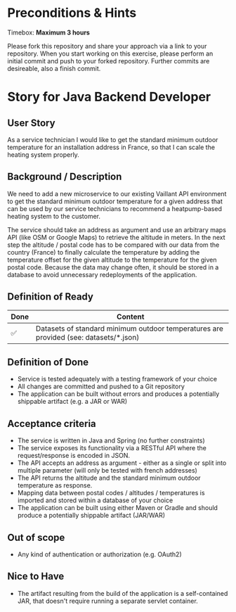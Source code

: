 
# Preconditions & Hints

Timebox: **Maximum 3 hours**

Please fork this repository and share your approach via a link to your repository.
When you start working on this exercise, please perform an initial commit and push to your forked repository.
Further commits are desireable, also a finish commit.


# Story for Java Backend Developer

## User Story

As a service technician I would like to get the standard minimum outdoor temperature for an installation address in France, 
so that I can scale the heating system properly.

## Background /  Description
We need to add a new microservice to our existing Vaillant API environment to get the standard minimum outdoor temperature for 
a given address that can be used by our service technicians to recommend a heatpump-based heating system to the customer.

The service should take an address as argument and use an arbitrary maps API (like OSM or Google Maps) to retrieve the altitude in meters.
In the next step the altitude / postal code has to be compared with our data from the country (France) to finally calculate the temperature 
by adding the temperature offset for the given altitude to the temperature for the given postal code.
Because the data may change often, it should be stored in a database to avoid unnecessary redeployments of the application.

## Definition of Ready

| Done | Content                                                                               |
|------|---------------------------------------------------------------------------------------|
| ✅    | Datasets of standard minimum outdoor temperatures are provided (see: datasets/*.json) |

## Definition of Done

* Service is tested adequately with a testing framework of your choice
* All changes are committed and pushed to a Git repository
* The application can be built without errors and produces a potentially shippable artifact (e.g. a JAR or WAR)

## Acceptance criteria

* The service is written in Java and Spring (no further constraints)
* The service exposes its functionality via a RESTful API where the request/response is encoded in JSON.
* The API accepts an address as argument - either as a single or split into multiple parameter (will only be tested with french addresses)
* The API returns the altitude and the standard minimum outdoor temperature as response.
* Mapping data between postal codes / altitudes / temperatures is imported and stored within a database of your choice
* The application can be built using either Maven or Gradle and should produce a potentially shippable artifact (JAR/WAR)

## Out of scope

* Any kind of authentication or authorization (e.g. OAuth2)

## Nice to Have

* The artifact resulting from the build of the application is a self-contained JAR, that doesn't require running a separate servlet container.
